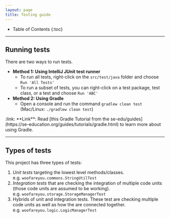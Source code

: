 ```yaml
---
layout: page
title: Testing guide
---
```


* Table of Contents
  {:toc}

--------------------------------------------------------------------------------------------------------------------

## Running tests

There are two ways to run tests.

* **Method 1: Using IntelliJ JUnit test runner**
    * To run all tests, right-click on the `src/test/java` folder and choose `Run 'All Tests'`
    * To run a subset of tests, you can right-click on a test package,
      test class, or a test and choose `Run 'ABC'`
* **Method 2: Using Gradle**
    * Open a console and run the command `gradlew clean test` (Mac/Linux: `./gradlew clean test`)

<div markdown="span" class="alert alert-secondary">:link: **Link**: Read [this Gradle Tutorial from the se-edu/guides](https://se-education.org/guides/tutorials/gradle.html) to learn more about using Gradle.
</div>

--------------------------------------------------------------------------------------------------------------------

## Types of tests

This project has three types of tests:

1. *Unit tests* targeting the lowest level methods/classes.<br>
   e.g. `woofareyou.commons.StringUtilTest`
1. *Integration tests* that are checking the integration of multiple code units (those code units are assumed to be working).<br>
   e.g. `woofareyou.storage.StorageManagerTest`
1. Hybrids of unit and integration tests. These test are checking multiple code units as well as how the are connected together.<br>
   e.g. `woofareyou.logic.LogicManagerTest`
